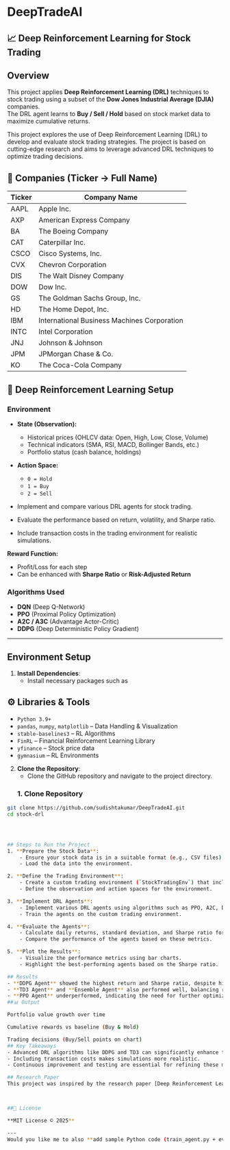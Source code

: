 # DeepTradeAI
## 📈 Deep Reinforcement Learning for Stock Trading  


## Overview
This project applies **Deep Reinforcement Learning (DRL)** techniques to stock trading using a subset of the **Dow Jones Industrial Average (DJIA)** companies.  
The DRL agent learns to **Buy / Sell / Hold** based on stock market data to maximize cumulative returns.  

This project explores the use of Deep Reinforcement Learning (DRL) to develop and evaluate stock trading strategies. The project is based on cutting-edge research and aims to leverage advanced DRL techniques to optimize trading decisions.

## 🏢 Companies (Ticker → Full Name)  

| Ticker | Company Name |
|--------|--------------|
| AAPL   | Apple Inc. |
| AXP    | American Express Company |
| BA     | The Boeing Company |
| CAT    | Caterpillar Inc. |
| CSCO   | Cisco Systems, Inc. |
| CVX    | Chevron Corporation |
| DIS    | The Walt Disney Company |
| DOW    | Dow Inc. |
| GS     | The Goldman Sachs Group, Inc. |
| HD     | The Home Depot, Inc. |
| IBM    | International Business Machines Corporation |
| INTC   | Intel Corporation |
| JNJ    | Johnson & Johnson |
| JPM    | JPMorgan Chase & Co. |
| KO     | The Coca-Cola Company |

## 🧠 Deep Reinforcement Learning Setup  
### **Environment**
- **State (Observation):**
  - Historical prices (OHLCV data: Open, High, Low, Close, Volume)
  - Technical indicators (SMA, RSI, MACD, Bollinger Bands, etc.)
  - Portfolio status (cash balance, holdings)

- **Action Space:**
  - `0 = Hold`
  - `1 = Buy`
  - `2 = Sell`
- Implement and compare various DRL agents for stock trading.
- Evaluate the performance based on return, volatility, and Sharpe ratio.
- Include transaction costs in the trading environment for realistic simulations.

**Reward Function:**
  - Profit/Loss for each step
  - Can be enhanced with **Sharpe Ratio** or **Risk-Adjusted Return**

### **Algorithms Used**
- **DQN** (Deep Q-Network)  
- **PPO** (Proximal Policy Optimization)  
- **A2C / A3C** (Advantage Actor-Critic)  
- **DDPG** (Deep Deterministic Policy Gradient)  

---

## Environment Setup
1. **Install Dependencies**:
    - Install necessary packages such as
 ## ⚙️ Libraries & Tools  

- `Python 3.9+`  
- `pandas`, `numpy`, `matplotlib` – Data Handling & Visualization  
- `stable-baselines3` – RL Algorithms  
- `FinRL` – Financial Reinforcement Learning Library  
- `yfinance` – Stock price data  
- `gymnasium` – RL Environments  
2. **Clone the Repository**:
    - Clone the GitHub repository and navigate to the project directory.
    ### 1. Clone Repository
```bash
git clone https://github.com/sudishtakumar/DeepTradeAI.git
cd stock-drl




## Steps to Run the Project
1. **Prepare the Stock Data**:
    - Ensure your stock data is in a suitable format (e.g., CSV files).
    - Load the data into the environment.

2. **Define the Trading Environment**:
    - Create a custom trading environment (`StockTradingEnv`) that includes transaction costs.
    - Define the observation and action spaces for the environment.

3. **Implement DRL Agents**:
    - Implement various DRL agents using algorithms such as PPO, A2C, DDPG, SAC, TD3.
    - Train the agents on the custom trading environment.

4. **Evaluate the Agents**:
    - Calculate daily returns, standard deviation, and Sharpe ratio for each agent.
    - Compare the performance of the agents based on these metrics.

5. **Plot the Results**:
    - Visualize the performance metrics using bar charts.
    - Highlight the best-performing agents based on the Sharpe ratio.

## Results
- **DDPG Agent** showed the highest return and Sharpe ratio, despite higher volatility.
- **TD3 Agent** and **Ensemble Agent** also performed well, balancing return and risk.
- **PPO Agent** underperformed, indicating the need for further optimization.
##📊 Output

Portfolio value growth over time

Cumulative rewards vs baseline (Buy & Hold)

Trading decisions (Buy/Sell points on chart)
## Key Takeaways
- Advanced DRL algorithms like DDPG and TD3 can significantly enhance trading strategies.
- Including transaction costs makes simulations more realistic.
- Continuous improvement and testing are essential for refining these models.

## Research Paper
This project was inspired by the research paper [Deep Reinforcement Learning for AutomatedStock Trading: An Ensemble Strategy ](https://papers.ssrn.com/sol3/papers.cfm?abstract_id=3690996). The paper provides a comprehensive overview of using DRL in financial markets and guided the development of the agents and environment in this project.



##📜 License

**MIT License © 2025**

---
Would you like me to also **add sample Python code (train_agent.py + evaluate_agent.py)** so the README links directly to working code for AAPL, JPM, KO?



